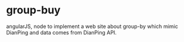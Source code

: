 group-buy
=========

angularJS, node to implement a web site about group-by which mimic DianPing and data comes from DianPing API.

